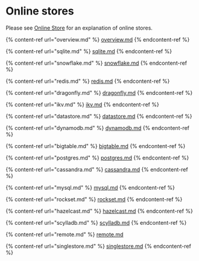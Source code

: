 # Online stores

Please see [Online Store](../../getting-started/architecture-and-components/online-store.md) for an explanation of online stores.

{% content-ref url="overview.md" %}
[overview.md](overview.md)
{% endcontent-ref %}

{% content-ref url="sqlite.md" %}
[sqlite.md](sqlite.md)
{% endcontent-ref %}

{% content-ref url="snowflake.md" %}
[snowflake.md](snowflake.md)
{% endcontent-ref %}

{% content-ref url="redis.md" %}
[redis.md](redis.md)
{% endcontent-ref %}

{% content-ref url="dragonfly.md" %}
[dragonfly.md](dragonfly.md)
{% endcontent-ref %}

{% content-ref url="ikv.md" %}
[ikv.md](ikv.md)
{% endcontent-ref %}

{% content-ref url="datastore.md" %}
[datastore.md](datastore.md)
{% endcontent-ref %}

{% content-ref url="dynamodb.md" %}
[dynamodb.md](dynamodb.md)
{% endcontent-ref %}

{% content-ref url="bigtable.md" %}
[bigtable.md](mysql.md)
{% endcontent-ref %}

{% content-ref url="postgres.md" %}
[postgres.md](postgres.md)
{% endcontent-ref %}

{% content-ref url="cassandra.md" %}
[cassandra.md](cassandra.md)
{% endcontent-ref %}

{% content-ref url="mysql.md" %}
[mysql.md](mysql.md)
{% endcontent-ref %}

{% content-ref url="rockset.md" %}
[rockset.md](rockset.md)
{% endcontent-ref %}

{% content-ref url="hazelcast.md" %}
[hazelcast.md](hazelcast.md)
{% endcontent-ref %}

{% content-ref url="scylladb.md" %}
[scylladb.md](scylladb.md)
{% endcontent-ref %}

{% content-ref url="remote.md" %}
[remote.md](remote.md)

{% content-ref url="singlestore.md" %}
[singlestore.md](singlestore.md)
{% endcontent-ref %}
